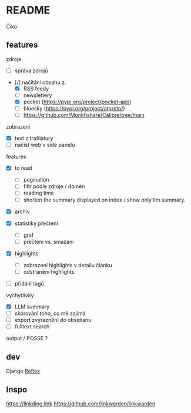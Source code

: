 # README

Čiko

## features

zdroje
- [ ] správa zdrojů
- [/] načítání obsahu z:
    - [x] RSS feedy
    - [ ] newslettery
    - [x] pocket (https://pypi.org/project/pocket-api/)
    - [ ] bluesky (https://pypi.org/project/atproto/)
    - [ ] https://github.com/Monkfishare/Calibre/tree/main

zobrazení
- [x] text z trafilatury
- [ ] načíst web v side panelu

features
- [x] to read
    - [ ] pagination
    - [ ] filtr podle zdroje / domén
    - [ ] reading time
    - [ ] shorten the summary displayed on index / show only llm summary.
- [x] archiv
- [x] statistiky přečtení
    - [ ] graf
    - [ ] přečtení vs. smazání
- [x] highlights
    - [ ] zobrazení highlights v detailu článku
    - [ ] odstranění highlights
- [ ] přidání tagů


vychytávky
- [x] LLM summary
- [ ] skórování toho, co mě zajímá
- [ ] export zvýraznění do obsidianu
- [ ] fulltext search

output / POSSE ?


## dev

Django
[Reflex](https://reflex.dev/docs/getting-started/basics/)


## Inspo
https://linkding.link
https://github.com/linkwarden/linkwarden
